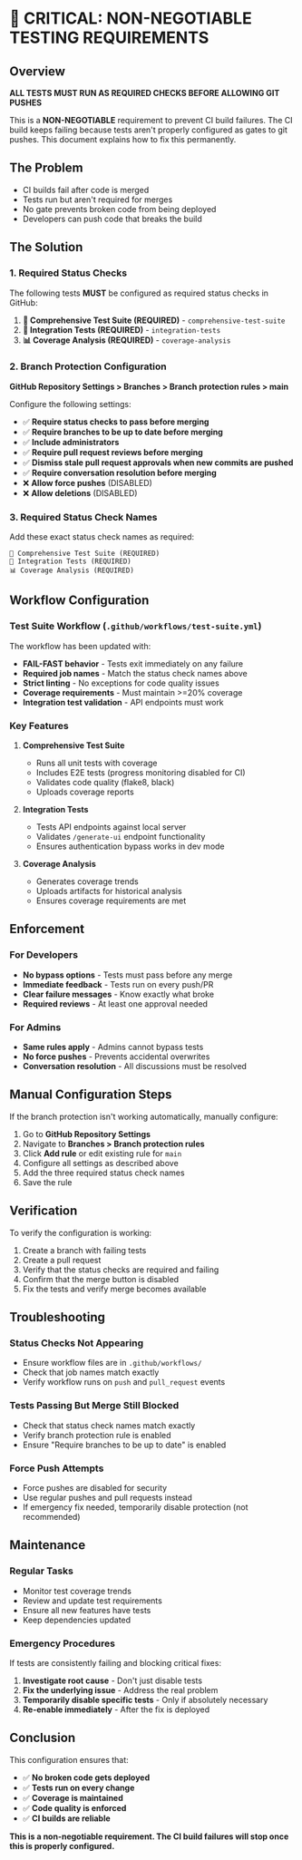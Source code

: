 # 🚨 CRITICAL: NON-NEGOTIABLE TESTING REQUIREMENTS

## Overview

**ALL TESTS MUST RUN AS REQUIRED CHECKS BEFORE ALLOWING GIT PUSHES**

This is a **NON-NEGOTIABLE** requirement to prevent CI build failures. The CI build keeps failing because tests aren't properly configured as gates to git pushes. This document explains how to fix this permanently.

## The Problem

- CI builds fail after code is merged
- Tests run but aren't required for merges
- No gate prevents broken code from being deployed
- Developers can push code that breaks the build

## The Solution

### 1. Required Status Checks

The following tests **MUST** be configured as required status checks in GitHub:

1. **🧪 Comprehensive Test Suite (REQUIRED)** - `comprehensive-test-suite`
2. **🔗 Integration Tests (REQUIRED)** - `integration-tests`
3. **📊 Coverage Analysis (REQUIRED)** - `coverage-analysis`

### 2. Branch Protection Configuration

**GitHub Repository Settings > Branches > Branch protection rules > main**

Configure the following settings:

- ✅ **Require status checks to pass before merging**
- ✅ **Require branches to be up to date before merging**
- ✅ **Include administrators**
- ✅ **Require pull request reviews before merging**
- ✅ **Dismiss stale pull request approvals when new commits are pushed**
- ✅ **Require conversation resolution before merging**
- ❌ **Allow force pushes** (DISABLED)
- ❌ **Allow deletions** (DISABLED)

### 3. Required Status Check Names

Add these exact status check names as required:

```
🧪 Comprehensive Test Suite (REQUIRED)
🔗 Integration Tests (REQUIRED)  
📊 Coverage Analysis (REQUIRED)
```

## Workflow Configuration

### Test Suite Workflow (`.github/workflows/test-suite.yml`)

The workflow has been updated with:

- **FAIL-FAST behavior** - Tests exit immediately on any failure
- **Required job names** - Match the status check names above
- **Strict linting** - No exceptions for code quality issues
- **Coverage requirements** - Must maintain >=20% coverage
- **Integration test validation** - API endpoints must work

### Key Features

1. **Comprehensive Test Suite**
   - Runs all unit tests with coverage
   - Includes E2E tests (progress monitoring disabled for CI)
   - Validates code quality (flake8, black)
   - Uploads coverage reports

2. **Integration Tests**
   - Tests API endpoints against local server
   - Validates `/generate-ui` endpoint functionality
   - Ensures authentication bypass works in dev mode

3. **Coverage Analysis**
   - Generates coverage trends
   - Uploads artifacts for historical analysis
   - Ensures coverage requirements are met

## Enforcement

### For Developers

- **No bypass options** - Tests must pass before any merge
- **Immediate feedback** - Tests run on every push/PR
- **Clear failure messages** - Know exactly what broke
- **Required reviews** - At least one approval needed

### For Admins

- **Same rules apply** - Admins cannot bypass tests
- **No force pushes** - Prevents accidental overwrites
- **Conversation resolution** - All discussions must be resolved

## Manual Configuration Steps

If the branch protection isn't working automatically, manually configure:

1. Go to **GitHub Repository Settings**
2. Navigate to **Branches > Branch protection rules**
3. Click **Add rule** or edit existing rule for `main`
4. Configure all settings as described above
5. Add the three required status check names
6. Save the rule

## Verification

To verify the configuration is working:

1. Create a branch with failing tests
2. Create a pull request
3. Verify that the status checks are required and failing
4. Confirm that the merge button is disabled
5. Fix the tests and verify merge becomes available

## Troubleshooting

### Status Checks Not Appearing

- Ensure workflow files are in `.github/workflows/`
- Check that job names match exactly
- Verify workflow runs on `push` and `pull_request` events

### Tests Passing But Merge Still Blocked

- Check that status check names match exactly
- Verify branch protection rule is enabled
- Ensure "Require branches to be up to date" is enabled

### Force Push Attempts

- Force pushes are disabled for security
- Use regular pushes and pull requests instead
- If emergency fix needed, temporarily disable protection (not recommended)

## Maintenance

### Regular Tasks

- Monitor test coverage trends
- Review and update test requirements
- Ensure all new features have tests
- Keep dependencies updated

### Emergency Procedures

If tests are consistently failing and blocking critical fixes:

1. **Investigate root cause** - Don't just disable tests
2. **Fix the underlying issue** - Address the real problem
3. **Temporarily disable specific tests** - Only if absolutely necessary
4. **Re-enable immediately** - After the fix is deployed

## Conclusion

This configuration ensures that:

- ✅ **No broken code gets deployed**
- ✅ **Tests run on every change**
- ✅ **Coverage is maintained**
- ✅ **Code quality is enforced**
- ✅ **CI builds are reliable**

**This is a non-negotiable requirement. The CI build failures will stop once this is properly configured.**
